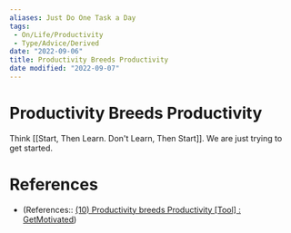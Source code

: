 ```yaml
---
aliases: Just Do One Task a Day
tags:
 - On/Life/Productivity
 - Type/Advice/Derived
date: "2022-09-06"
title: Productivity Breeds Productivity
date modified: "2022-09-07"
---
```


# Productivity Breeds Productivity
Think [[Start, Then Learn. Don't Learn, Then Start]]. We are just trying to get started.

# References
- (References:: [(10) Productivity breeds Productivity [Tool] : GetMotivated](https://www.reddit.com/r/GetMotivated/comments/wwt7p0/productivity_breeds_productivity_tool/?%24deep_link=true&correlation_id=e40654e4-6995-4e2e-81b6-a808c67f11b4&post_fullname=t3_wwt7p0&post_index=4&ref=email_digest&ref_campaign=email_digest&ref_source=email&utm_content=post_body&%243p=e_as&_branch_match_id=1082184779556227476&utm_medium=Email%20Amazon%20SES&_branch_referrer=H4sIAAAAAAAAA22Q3WrDMAyFnya7y6%2FdNC2UMRjb1Z7BOLbSmvkPW17Wt5%2FSrheDgQ3yd3R0hC%2BIMR%2FbNoHWBhsZY2ON%2F2xZfK4GzuIJhMxPVIZkzsZLK0qyp8vmqthLNbzRWde1%2BfWr4Agkuu%2BAHwHNl0TQ9CTBgcd8a8d97KiIKeiiqMfgVcwJQGfxh2EIdotglMI1QBTbbhV7xVSgGkYVUgIr0QQvjCYOvBt3HHg9Hg67msMA9dTPYy2nblLjfun7mZMvhoxiKdZ66WAbx8RjqbtmvIZvErbmBMs22UljhTZnyHiHQkkXpTn7%2F9UcSlLw0AgWdEIFj%2FQLRG8xc9DXH%2BwWAcKBAQAA))
